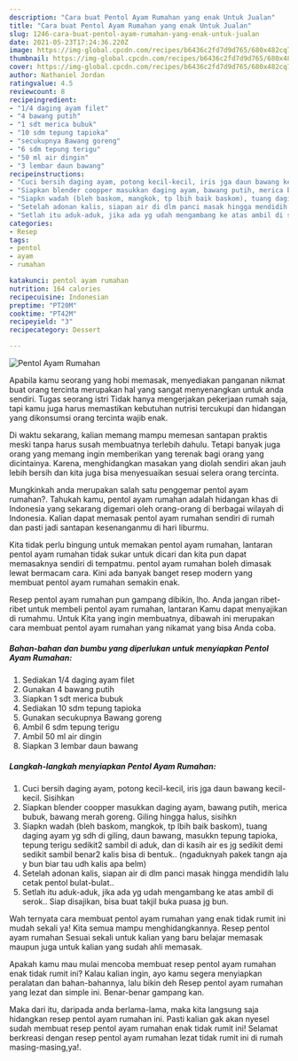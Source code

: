 ```yaml
---
description: "Cara buat Pentol Ayam Rumahan yang enak Untuk Jualan"
title: "Cara buat Pentol Ayam Rumahan yang enak Untuk Jualan"
slug: 1246-cara-buat-pentol-ayam-rumahan-yang-enak-untuk-jualan
date: 2021-05-23T17:24:36.220Z
image: https://img-global.cpcdn.com/recipes/b6436c2fd7d9d765/680x482cq70/pentol-ayam-rumahan-foto-resep-utama.jpg
thumbnail: https://img-global.cpcdn.com/recipes/b6436c2fd7d9d765/680x482cq70/pentol-ayam-rumahan-foto-resep-utama.jpg
cover: https://img-global.cpcdn.com/recipes/b6436c2fd7d9d765/680x482cq70/pentol-ayam-rumahan-foto-resep-utama.jpg
author: Nathaniel Jordan
ratingvalue: 4.5
reviewcount: 8
recipeingredient:
- "1/4 daging ayam filet"
- "4 bawang putih"
- "1 sdt merica bubuk"
- "10 sdm tepung tapioka"
- "secukupnya Bawang goreng"
- "6 sdm tepung terigu"
- "50 ml air dingin"
- "3 lembar daun bawang"
recipeinstructions:
- "Cuci bersih daging ayam, potong kecil-kecil, iris jga daun bawang kecil-kecil. Sisihkan"
- "Siapkan blender coopper masukkan daging ayam, bawang putih, merica bubuk, bawang merah goreng. Giling hingga halus, sisihkn"
- "Siapkn wadah (bleh baskom, mangkok, tp lbih baik baskom), tuang daging ayam yg sdh di giling, daun bawang, masukkn tepung tapioka, tepung terigu sedikit2 sambil di aduk, dan di kasih air es jg sedikit demi sedikit sambil benar2 kalis bisa di bentuk.. (ngaduknyah pakek tangn aja y bun biar tau udh kalis apa belm)"
- "Setelah adonan kalis, siapan air di dlm panci masak hingga mendidih lalu cetak pentol bulat-bulat.."
- "Setlah itu aduk-aduk, jika ada yg udah mengambang ke atas ambil di serok.. Siap disajikan, bisa buat takjil buka puasa jg bun."
categories:
- Resep
tags:
- pentol
- ayam
- rumahan

katakunci: pentol ayam rumahan 
nutrition: 164 calories
recipecuisine: Indonesian
preptime: "PT20M"
cooktime: "PT42M"
recipeyield: "3"
recipecategory: Dessert

---
```



![Pentol Ayam Rumahan](https://img-global.cpcdn.com/recipes/b6436c2fd7d9d765/680x482cq70/pentol-ayam-rumahan-foto-resep-utama.jpg)

Apabila kamu seorang yang hobi memasak, menyediakan panganan nikmat buat orang tercinta merupakan hal yang sangat menyenangkan untuk anda sendiri. Tugas seorang istri Tidak hanya mengerjakan pekerjaan rumah saja, tapi kamu juga harus memastikan kebutuhan nutrisi tercukupi dan hidangan yang dikonsumsi orang tercinta wajib enak.

Di waktu  sekarang, kalian memang mampu memesan santapan praktis meski tanpa harus susah membuatnya terlebih dahulu. Tetapi banyak juga orang yang memang ingin memberikan yang terenak bagi orang yang dicintainya. Karena, menghidangkan masakan yang diolah sendiri akan jauh lebih bersih dan kita juga bisa menyesuaikan sesuai selera orang tercinta. 



Mungkinkah anda merupakan salah satu penggemar pentol ayam rumahan?. Tahukah kamu, pentol ayam rumahan adalah hidangan khas di Indonesia yang sekarang digemari oleh orang-orang di berbagai wilayah di Indonesia. Kalian dapat memasak pentol ayam rumahan sendiri di rumah dan pasti jadi santapan kesenanganmu di hari liburmu.

Kita tidak perlu bingung untuk memakan pentol ayam rumahan, lantaran pentol ayam rumahan tidak sukar untuk dicari dan kita pun dapat memasaknya sendiri di tempatmu. pentol ayam rumahan boleh dimasak lewat bermacam cara. Kini ada banyak banget resep modern yang membuat pentol ayam rumahan semakin enak.

Resep pentol ayam rumahan pun gampang dibikin, lho. Anda jangan ribet-ribet untuk membeli pentol ayam rumahan, lantaran Kamu dapat menyajikan di rumahmu. Untuk Kita yang ingin membuatnya, dibawah ini merupakan cara membuat pentol ayam rumahan yang nikamat yang bisa Anda coba.

<!--inarticleads1-->

##### Bahan-bahan dan bumbu yang diperlukan untuk menyiapkan Pentol Ayam Rumahan:

1. Sediakan 1/4 daging ayam filet
1. Gunakan 4 bawang putih
1. Siapkan 1 sdt merica bubuk
1. Sediakan 10 sdm tepung tapioka
1. Gunakan secukupnya Bawang goreng
1. Ambil 6 sdm tepung terigu
1. Ambil 50 ml air dingin
1. Siapkan 3 lembar daun bawang




<!--inarticleads2-->

##### Langkah-langkah menyiapkan Pentol Ayam Rumahan:

1. Cuci bersih daging ayam, potong kecil-kecil, iris jga daun bawang kecil-kecil. Sisihkan
1. Siapkan blender coopper masukkan daging ayam, bawang putih, merica bubuk, bawang merah goreng. Giling hingga halus, sisihkn
1. Siapkn wadah (bleh baskom, mangkok, tp lbih baik baskom), tuang daging ayam yg sdh di giling, daun bawang, masukkn tepung tapioka, tepung terigu sedikit2 sambil di aduk, dan di kasih air es jg sedikit demi sedikit sambil benar2 kalis bisa di bentuk.. (ngaduknyah pakek tangn aja y bun biar tau udh kalis apa belm)
1. Setelah adonan kalis, siapan air di dlm panci masak hingga mendidih lalu cetak pentol bulat-bulat..
1. Setlah itu aduk-aduk, jika ada yg udah mengambang ke atas ambil di serok.. Siap disajikan, bisa buat takjil buka puasa jg bun.




Wah ternyata cara membuat pentol ayam rumahan yang enak tidak rumit ini mudah sekali ya! Kita semua mampu menghidangkannya. Resep pentol ayam rumahan Sesuai sekali untuk kalian yang baru belajar memasak maupun juga untuk kalian yang sudah ahli memasak.

Apakah kamu mau mulai mencoba membuat resep pentol ayam rumahan enak tidak rumit ini? Kalau kalian ingin, ayo kamu segera menyiapkan peralatan dan bahan-bahannya, lalu bikin deh Resep pentol ayam rumahan yang lezat dan simple ini. Benar-benar gampang kan. 

Maka dari itu, daripada anda berlama-lama, maka kita langsung saja hidangkan resep pentol ayam rumahan ini. Pasti kalian gak akan nyesel sudah membuat resep pentol ayam rumahan enak tidak rumit ini! Selamat berkreasi dengan resep pentol ayam rumahan lezat tidak rumit ini di rumah masing-masing,ya!.

